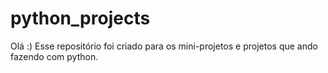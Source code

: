 # python_projects

Olá :) Esse repositório foi criado para os mini-projetos e projetos que ando fazendo com python.
